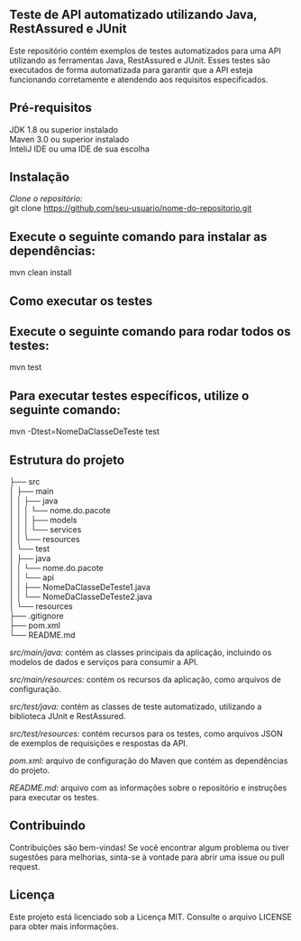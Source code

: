 ## Teste de API automatizado utilizando Java, RestAssured e JUnit
Este repositório contém exemplos de testes automatizados para uma API utilizando as ferramentas Java, RestAssured e JUnit. Esses testes são executados de forma automatizada para garantir que a API esteja funcionando corretamente e atendendo aos requisitos especificados.

## Pré-requisitos
JDK 1.8 ou superior instalado  
Maven 3.0 ou superior instalado  
InteliJ IDE ou uma IDE de sua escolha  

## Instalação
*Clone o repositório:*  
git clone https://github.com/seu-usuario/nome-do-repositorio.git

## Execute o seguinte comando para instalar as dependências:
mvn clean install

## Como executar os testes
## Execute o seguinte comando para rodar todos os testes:
mvn test

## Para executar testes específicos, utilize o seguinte comando:
mvn -Dtest=NomeDaClasseDeTeste test

## Estrutura do projeto
├── src  
│   ├── main  
│   │   ├── java  
│   │   │   └── nome.do.pacote  
│   │   │       ├── models  
│   │   │       └── services  
│   │   └── resources  
│   └── test  
│       ├── java  
│       │   └── nome.do.pacote  
│       │       └── api  
│       │           ├── NomeDaClasseDeTeste1.java  
│       │           └── NomeDaClasseDeTeste2.java  
│       └── resources  
├── .gitignore  
├── pom.xml  
└── README.md  

*src/main/java:* contém as classes principais da aplicação, incluindo os modelos de dados e serviços para consumir a API.

*src/main/resources:* contém os recursos da aplicação, como arquivos de configuração.

*src/test/java:* contém as classes de teste automatizado, utilizando a biblioteca JUnit e RestAssured.

*src/test/resources:* contém recursos para os testes, como arquivos JSON de exemplos de requisições e respostas da API.

*pom.xml:* arquivo de configuração do Maven que contém as dependências do projeto.

*README.md:* arquivo com as informações sobre o repositório e instruções para executar os testes.

## Contribuindo

Contribuições são bem-vindas! Se você encontrar algum problema ou tiver sugestões para melhorias, sinta-se à vontade para abrir uma issue ou pull request.

## Licença

Este projeto está licenciado sob a Licença MIT. Consulte o arquivo LICENSE para obter mais informações.
